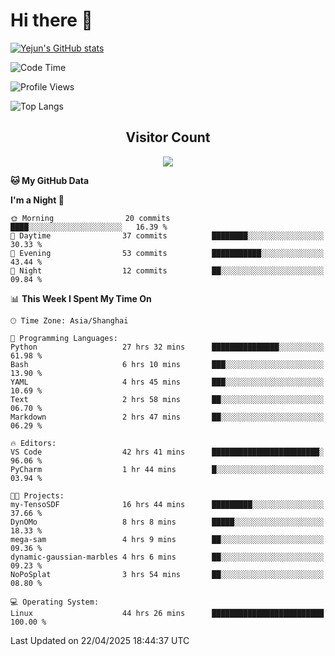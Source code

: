 # Hi there 👋


<!-- <img height="195px" src="https://github-readme-stats.vercel.app/api?username=yejun688&count_private=true&show_icons=true&hide_rank=true&title_color=0969da&bg_color=ffffff00&text_color=57606a&disable_animations=true"><img height="195px" src="https://github-readme-stats.vercel.app/api/top-langs?username=yejun688&layout=compact&title_color=0969da&bg_color=ffffff00&text_color=57606a"> -->

[![Yejun's GitHub stats](https://github-readme-stats.vercel.app/api?username=yejun688)](https://github.com/yejun688/github-readme-stats)

<!---
yejun688/yejun688 is a ✨ special ✨ repository because its `README.md` (this file) appears on your GitHub profile.
You can click the Preview link to take a look at your changes.
--->

<!--START_SECTION:waka-->
![Code Time](http://img.shields.io/badge/Code%20Time-1%2C072%20hrs%2049%20mins-blue)

![Profile Views](http://img.shields.io/badge/Profile%20Views-21-blue)


![Top Langs](https://github-readme-stats.vercel.app/api/top-langs/?username=yejun688&layout=compact&theme=aura)


## <center> Visitor Count
<p align="center"> 
  <img src="https://profile-counter.glitch.me/yejun688/count.svg" />
</p>


**🐱 My GitHub Data** 

**I'm a Night 🦉** 

```text
🌞 Morning                20 commits          ████░░░░░░░░░░░░░░░░░░░░░   16.39 % 
🌆 Daytime                37 commits          ████████░░░░░░░░░░░░░░░░░   30.33 % 
🌃 Evening                53 commits          ███████████░░░░░░░░░░░░░░   43.44 % 
🌙 Night                  12 commits          ██░░░░░░░░░░░░░░░░░░░░░░░   09.84 % 
```

📊 **This Week I Spent My Time On** 

```text
🕑︎ Time Zone: Asia/Shanghai

💬 Programming Languages: 
Python                   27 hrs 32 mins      ███████████████░░░░░░░░░░   61.98 % 
Bash                     6 hrs 10 mins       ███░░░░░░░░░░░░░░░░░░░░░░   13.90 % 
YAML                     4 hrs 45 mins       ███░░░░░░░░░░░░░░░░░░░░░░   10.69 % 
Text                     2 hrs 58 mins       ██░░░░░░░░░░░░░░░░░░░░░░░   06.70 % 
Markdown                 2 hrs 47 mins       ██░░░░░░░░░░░░░░░░░░░░░░░   06.29 % 

🔥 Editors: 
VS Code                  42 hrs 41 mins      ████████████████████████░   96.06 % 
PyCharm                  1 hr 44 mins        █░░░░░░░░░░░░░░░░░░░░░░░░   03.94 % 

🐱‍💻 Projects: 
my-TensoSDF              16 hrs 44 mins      █████████░░░░░░░░░░░░░░░░   37.66 % 
DynOMo                   8 hrs 8 mins        █████░░░░░░░░░░░░░░░░░░░░   18.33 % 
mega-sam                 4 hrs 9 mins        ██░░░░░░░░░░░░░░░░░░░░░░░   09.36 % 
dynamic-gaussian-marbles 4 hrs 6 mins        ██░░░░░░░░░░░░░░░░░░░░░░░   09.23 % 
NoPoSplat                3 hrs 54 mins       ██░░░░░░░░░░░░░░░░░░░░░░░   08.80 % 

💻 Operating System: 
Linux                    44 hrs 26 mins      █████████████████████████   100.00 % 
```

 Last Updated on 22/04/2025 18:44:37 UTC
<!--END_SECTION:waka-->
